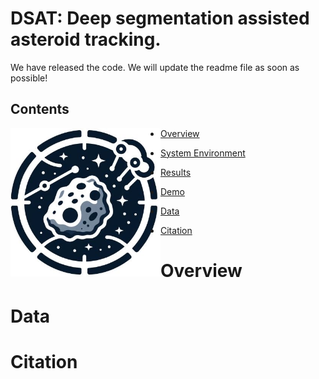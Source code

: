 # DSAT: **D**eep **s**egmentation assisted **a**steroid **t**racking.

We have released  the code. We will update the readme file as soon as possible!

## Contents

<img src="images/logo.jpg" width="240" align="Left">

- [Overview](#overview)

- [System Environment](#system-environment)

- [Results](#results)

- [Demo](#Demo)

- [Data](#Data)

- [Citation](#citation)


# Overview




# Data



# Citation



